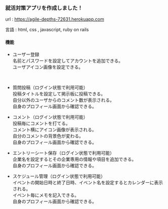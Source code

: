 ### 就活対策アプリを作成しました！

url : https://agile-depths-72631.herokuapp.com <br>

言語 : html, css , javascript, ruby on rails

#### 機能

+ ユーザー登録<br>
名前とパスワードを設定してアカウントを追加できる。<br>
ユーザアイコン画像を設定できる。<br>
<br>

+ 質問投稿（ログイン状態で利用可能）<br>
投稿タイトルを設定して掲示板に投稿できる。<br>
自分以外のユーザからのコメント数が表示される。<br>
自身のプロフィール画面から確認できる。<br>

+ コメント（ログイン状態で利用可能）<br>
投稿毎にコメントを打てる。<br>
コメント横にアイコン画像が表示される。<br>
自分のコメントの背景色が変わる。<br>
自身のプロフィール画面から確認できる。<br>

+ エントリーシート保存（ログイン状態で利用可能）<br>
企業名を設定するとその企業専用の情報や項目を追加できる。<br>
自身のプロフィール画面から確認できる。<br>

+ スケジュール管理（ログイン状態で利用可能）<br>
イベントの開始日時と終了日時、イベント名を設定するとカレンダーに表示される。<br>
イベント毎にメモを記入できる。<br>
自身のプロフィール画面から確認できる。<br>
<br>

